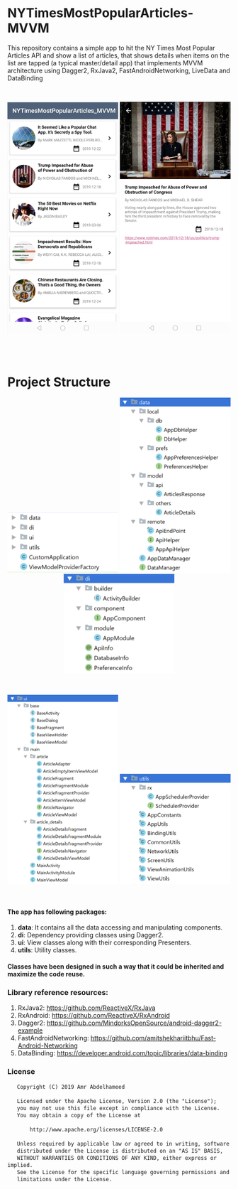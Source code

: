 # NYTimesMostPopularArticles-MVVM

This repository contains a simple app to hit the NY Times Most Popular Articles API and show a list of articles, that shows details when items on the list are tapped (a typical master/detail app) that implements MVVM architecture using Dagger2, RxJava2, FastAndroidNetworking, LiveData and DataBinding

<br>
<p align="center">
    <img src="page1.jpg" width="250"/>
    <img src="page2.jpg" width="250"/>
</p>
<br>
<br>

# Project Structure
<p align="center">
    <img src="screen1.png" width="250"/>
    <img src="screen2.png" width="250"/>
    <img src="screen3.png" width="250"/>
</p>
<br>
<p align="center">
    <img src="screen4.png" width="250"/>
    <img src="screen5.png" width="250"/>
</p>
<br>

#### The app has following packages:
1. **data**: It contains all the data accessing and manipulating components.
2. **di**: Dependency providing classes using Dagger2.
3. **ui**: View classes along with their corresponding Presenters.
4. **utils**: Utility classes.

#### Classes have been designed in such a way that it could be inherited and maximize the code reuse.

### Library reference resources:
1. RxJava2: https://github.com/ReactiveX/RxJava
2. RxAndroid: https://github.com/ReactiveX/RxAndroid
3. Dagger2: https://github.com/MindorksOpenSource/android-dagger2-example
4. FastAndroidNetworking: https://github.com/amitshekhariitbhu/Fast-Android-Networking
5. DataBinding: https://developer.android.com/topic/libraries/data-binding

### License
```
   Copyright (C) 2019 Amr Abdelhameed

   Licensed under the Apache License, Version 2.0 (the "License");
   you may not use this file except in compliance with the License.
   You may obtain a copy of the License at

       http://www.apache.org/licenses/LICENSE-2.0

   Unless required by applicable law or agreed to in writing, software
   distributed under the License is distributed on an "AS IS" BASIS,
   WITHOUT WARRANTIES OR CONDITIONS OF ANY KIND, either express or implied.
   See the License for the specific language governing permissions and
   limitations under the License.
```